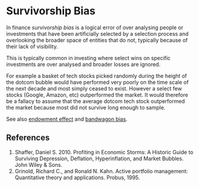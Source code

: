 # Survivorship Bias
In finance *survivorship bias* is a logical error of over analysing people or investments that have been artificially selected by a selection process and overlooking the broader space of entities that do not, typically because of their lack of visibility. 

This is typically common in investing where select wins on specific investments are over analysed and broader losses are ignored.

For example a basket of tech stocks picked randomly during the height of the dotcom bubble would have performed very poorly on the time scale of the next decade and most simply ceased to exist. However a select few stocks (Google, Amazon, etc) outperformed the market. It would therefore be a fallacy to assume that the average dotcom tech stock outperformed the market because most did not survive long enough to sample.

See also [endowment effect](endowment-effect.md) and [bandwagon bias](bandwagon-bias.md).

## References
1. Shaffer, Daniel S. 2010. Profiting in Economic Storms: A Historic Guide to Surviving Depression, Deflation, Hyperinflation, and Market Bubbles. John Wiley & Sons.
1. Grinold, Richard C., and Ronald N. Kahn. Active portfolio management: Quantitative theory and applications. Probus, 1995.
